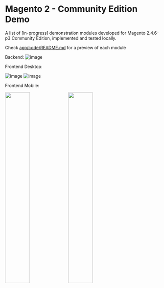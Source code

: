 # Magento 2 - Community Edition Demo

A list of [in-progress] demonstration modules developed for Magento 2.4.6-p3 Community Edition, implemented and tested locally.

Check <a href="https://github.com/lastralab/demo/blob/main/app/code/README.md">app/code/README.md</a> for a preview of each module

Backend:
![image](https://github.com/lastralab/demo/assets/22894897/7d6c4687-baa0-4f9a-b0e8-b3a462bb309d)


Frontend Desktop:

![image](https://github.com/lastralab/demo/assets/22894897/7f4236c5-2731-4ff0-a83d-bc44597d4806)
![image](https://github.com/lastralab/demo/assets/22894897/edf0cdfc-58da-467f-b7ea-aa0e5aac7e69)

Frontend Mobile:

<img src="https://github.com/lastralab/demo/assets/22894897/88607695-5145-446c-a898-87143e92312e" style="width:40%;"/> 
<img src="https://github.com/lastralab/demo/assets/22894897/09480860-a9ad-42a9-b119-c9ef2cf50a33" style="width:40%;"/>


